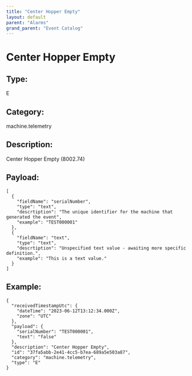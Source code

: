 ```yaml
---
title: "Center Hopper Empty"
layout: default
parent: "Alarms"
grand_parent: "Event Catalog"
---
```


# Center Hopper Empty

## Type:

E

## Category:

machine.telemetry

## Description: 

Center Hopper Empty (8002.74)

## Payload:

```
[
  {
    "fieldName": "serialNumber",
    "type": "text",
    "descrtiption": "The unique identifier for the machine that generated the event",
    "example": "TEST000001"
  },
  {
    "fieldName": "text",
    "type": "text",
    "descrtiption": "Unspecified text value - awaiting more specific definition.",
    "example": "This is a text value."
  }
]
```

## Example:

```
{
  "receivedTimestampUtc": {
    "dateTime": "2023-06-12T13:12:34.000Z",
    "zone": "UTC"
  },
  "payload": {
    "serialNumber": "TEST000001",
    "text": "false"
  },
  "description": "Center Hopper Empty",
  "id": "37fa5abb-2e41-4cc5-b7ea-689a5e503a87",
  "category": "machine.telemetry",
  "type": "E"
}
```
